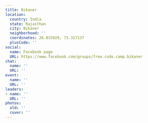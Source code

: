 ```yaml
---
title: Bikaner
location:
  country: India
  state: Rajasthan
  city: Bikaner
  neighborhood: ''
  coordinates: 28.015929, 73.317137
  plusCode: ''
social:
  name: Facebook page
  URL: https://www.facebook.com/groups/free.code.camp.bikaner
chat:
  name: ''
  URL: ''
event:
  name: ''
  URL: ''
leaders:
- name: ''
  URL: ''
photos:
  old: ''
  cover: ''
---
```

